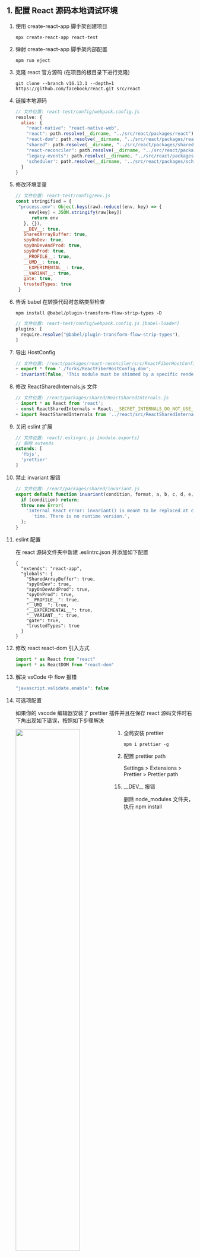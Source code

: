 ## 1. 配置 React 源码本地调试环境

1. 使用 create-react-app 脚手架创建项目

   `npx create-react-app react-test`

2. 弹射 create-react-app 脚手架内部配置

   `npm run eject`

3. 克隆 react 官方源码 (在项目的根目录下进行克隆)

   `git clone --branch v16.13.1 --depth=1 https://github.com/facebook/react.git src/react`

4. 链接本地源码

   ```javascript
   // 文件位置: react-test/config/webpack.config.js
   resolve: {
     alias: {
       "react-native": "react-native-web",
       "react": path.resolve(__dirname, "../src/react/packages/react"),
       "react-dom": path.resolve(__dirname, "../src/react/packages/react-dom"),
       "shared": path.resolve(__dirname, "../src/react/packages/shared"),
       "react-reconciler": path.resolve(__dirname, "../src/react/packages/react-reconciler"),
       "legacy-events": path.resolve(__dirname, "../src/react/packages/legacy-events"),
       'scheduler': path.resolve(__dirname, '../src/react/packages/scheduler'),
     }
   }
   ```

5. 修改环境变量

   ```javascript
   // 文件位置: react-test/config/env.js
   const stringified = {
   	"process.env": Object.keys(raw).reduce((env, key) => {
      	env[key] = JSON.stringify(raw[key])
         return env
      }, {}),
      __DEV__: true,
      SharedArrayBuffer: true,
      spyOnDev: true,
      spyOnDevAndProd: true,
      spyOnProd: true,
      __PROFILE__: true,
      __UMD__: true,
      __EXPERIMENTAL__: true,
      __VARIANT__: true,
      gate: true,
      trustedTypes: true
    }
   ```

6. 告诉 babel 在转换代码时忽略类型检查

   `npm install @babel/plugin-transform-flow-strip-types -D`

   ```javascript
   // 文件位置: react-test/config/webpack.config.js [babel-loader]
   plugins: [
     require.resolve("@babel/plugin-transform-flow-strip-types"),
   ]
   ```

7. 导出 HostConfig

   ```javascript
   // 文件位置: /react/packages/react-reconciler/src/ReactFiberHostConfig.js
   + export * from './forks/ReactFiberHostConfig.dom';
   - invariant(false, 'This module must be shimmed by a specific renderer.');
   ```

8. 修改 ReactSharedInternals.js 文件

   ```javascript
   // 文件位置: /react/packages/shared/ReactSharedInternals.js
   - import * as React from 'react';
   - const ReactSharedInternals = React.__SECRET_INTERNALS_DO_NOT_USE_OR_YOU_WILL_BE_FIRED;
   + import ReactSharedInternals from '../react/src/ReactSharedInternals';
   ```

9. 关闭 eslint 扩展

   ```javascript
   // 文件位置: react/.eslingrc.js [module.exports]
   // 删除 extends
   extends: [
     'fbjs',
     'prettier'
   ]
   
   ```

10. 禁止 invariant 报错

    ```javascript
    // 文件位置: /react/packages/shared/invariant.js
    export default function invariant(condition, format, a, b, c, d, e, f) {
      if (condition) return;
      throw new Error(
        'Internal React error: invariant() is meant to be replaced at compile ' +
          'time. There is no runtime version.',
      );
    }
    ```

11. eslint 配置

    在 react 源码文件夹中新建 .eslintrc.json 并添加如下配置

    ```react
    {
      "extends": "react-app",
      "globals": {
        "SharedArrayBuffer": true,
        "spyOnDev": true,
        "spyOnDevAndProd": true,
        "spyOnProd": true,
        "__PROFILE__": true,
        "__UMD__": true,
        "__EXPERIMENTAL__": true,
        "__VARIANT__": true,
        "gate": true,
        "trustedTypes": true
      }
    }
    ```

12. 修改 react react-dom 引入方式

    ```javascript
    import * as React from "react"
    import * as ReactDOM from "react-dom"
    ```

13. 解决 vsCode 中 flow 报错

     ```javascript
    "javascript.validate.enable": false
     ```

14. 可选项配置

    如果你的 vscode 编辑器安装了 prettier 插件并且在保存 react 源码文件时右下角出现如下错误，按照如下步骤解决

    <img src="../../../../ppt/images/1.png" width="60%" align="left"/>

    1. 全局安装 prettier

       `npm i prettier -g`

    2. 配置 prettier path

       Settings > Extensions > Prettier > Prettier path

       <img src="../../../../ppt/images/2.png" width="80%" align="left"/>

15. \_\_DEV\_\_ 报错

    删除 node_modules 文件夹，执行 npm install